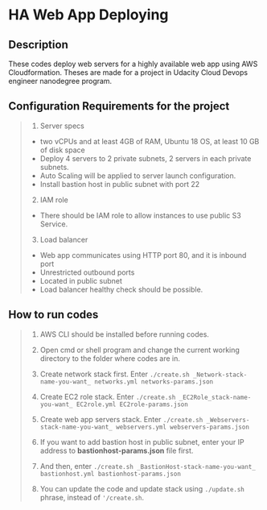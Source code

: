 # HA Web App Deploying

## Description

These codes deploy web servers for a highly available web app using AWS Cloudformation.
Theses are made for a project in Udacity Cloud Devops engineer nanodegree program.

## Configuration Requirements for the project

> 1. Server specs
> - two vCPUs and at least 4GB of RAM, Ubuntu 18 OS, at least 10 GB of disk space
> - Deploy 4 servers to 2 private subnets, 2 servers in each private subnets.
> - Auto Scaling will be applied to server launch configuration.
> - Install bastion host in public subnet with port 22
>
> 2. IAM role
> - There should be IAM role to allow instances to use public S3 Service.
>
> 3. Load balancer
> - Web app communicates using HTTP port 80, and it is inbound port
> - Unrestricted outbound ports
> - Located in public subnet
> - Load balancer healthy check should be possible.

## How to run codes

> 1. AWS CLI should be installed before running codes.
> 
> 2. Open cmd or shell program and change the current working directory to the folder where codes are in.
>
> 3. Create network stack first. Enter `./create.sh _Network-stack-name-you-want_ networks.yml networks-params.json`
>
> 4. Create EC2 role stack. Enter `./create.sh _EC2Role_stack-name-you-want_ EC2role.yml EC2role-params.json`
>
> 5. Create web app servers stack. Enter `./create.sh _Webservers-stack-name-you-want_ webservers.yml webservers-params.json`
>
> 6. If you want to add bastion host in public subnet, enter your IP address to **bastionhost-params.json** file first.
>
> 7. And then, enter `./create.sh _BastionHost-stack-name-you-want_ bastionhost.yml bastionhost-params.json` 
>
> 8. You can update the code and update stack using `./update.sh` phrase, instead of `'/create.sh`.